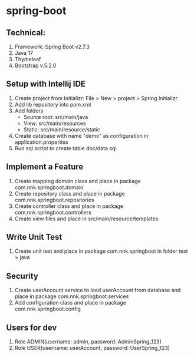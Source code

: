 # spring-boot
## Technical:

1. Framework: Spring Boot v2.7.3
2. Java 17
3. Thymeleaf
4. Bootstrap v.5.2.0


## Setup with Intellij IDE
1. Create project from Initializr: File > New > project > Spring Initializr
2. Add lib repository into pom.xml
3. Add folders
    - Source root: src/main/java
    - View: src/main/resources
    - Static: src/main/resource/static
4. Create database with name "demo" as configuration in application.properties
5. Run sql script to create table doc/data.sql

## Implement a Feature
1. Create mapping domain class and place in package com.nnk.springboot.domain
2. Create repository class and place in package com.nnk.springboot.repositories
3. Create controller class and place in package com.nnk.springboot.controllers
4. Create view files and place in src/main/resource/templates

## Write Unit Test
1. Create unit test and place in package com.nnk.springboot in folder test > java

## Security
1. Create userAccount service to load userAccount from  database and place in package com.nnk.springboot.services
2. Add configuration class and place in package com.nnk.springboot.config

## Users for dev
1. Role ADMIN(username: admin, password: AdminSpring_123)
2. Role USER(username: userAccount, password: UserSpring_123)